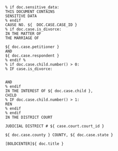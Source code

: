 		% if doc.sensitive_data:
		THIS DOCUMENT CONTAINS
		SENSITIVE DATA
		% endif
		CAUSE NO. ${  DOC.CASE.CASE_ID }
		% if doc.case.is_divorce:
		IN THE MATTER OF
		THE MARRIAGE OF

		${ doc.case.petitioner }
		AND
		${ doc.case.respondent }
		% endif %
		% if doc.case.child.number() > 0:
		% IF case.is_divorce:


		AND
		% endif
		IN THE INTEREST OF ${ doc.case.child }, 
		CHILD
		% IF doc.case.child.number() > 1:
		REN
		% endif
		% endif
		IN THE DISTRICT COURT

		JUDICIAL DISTRICT # ${ case.court.court_id }

		${ doc.case.county } COUNTY, ${ doc.case.state }

		[BOLDCENTER]${ doc.title }

